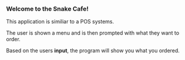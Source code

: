 ### Welcome to the Snake Cafe!

This application is similiar to a POS systems. 

The user is shown a menu and is then prompted with what they want to order.

Based on the users **input**, the program will show you what you ordered.